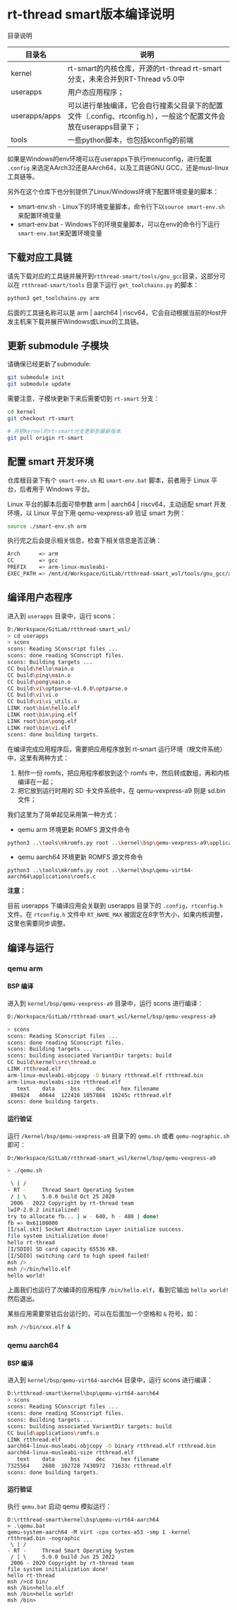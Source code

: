 # rt-thread smart版本编译说明

目录说明

| 目录名 | 说明 |
| ------ | ------ |
| kernel | rt-smart的内核仓库，开源的rt-thread rt-smart分支，未来合并到RT-Thread v5.0中 |
| userapps | 用户态应用程序； |
| userapps/apps | 可以进行单独编译，它会自行搜素父目录下的配置文件（.config、rtconfig.h），一般这个配置文件会放在userapps目录下； |
| tools | 一些python脚本，也包括kconfig的前端 |

如果是Windows的env环境可以在userapps下执行menuconfig，进行配置 `.config` 来选定AArch32还是AArch64，以及工具链GNU GCC，还是musl-linux工具链等。

另外在这个仓库下也分别提供了Linux/Windows环境下配置环境变量的脚本：

* smart-env.sh - Linux下的环境变量脚本，命令行下以`source smart-env.sh`来配置环境变量
* smart-env.bat - Windows下的环境变量脚本，可以在env的命令行下运行`smart-env.bat`来配置环境变量

## 下载对应工具链

请先下载对应的工具链并展开到`rtthread-smart/tools/gnu_gcc`目录，这部分可以在 `rtthread-smart/tools` 目录下运行 `get_toolchains.py` 的脚本：

```bash
python3 get_toolchains.py arm
```

后面的工具链名称可以是 arm | aarch64 | riscv64，它会自动根据当前的Host开发主机来下载并展开Windows或Linux的工具链。

## 更新 submodule 子模块

请确保已经更新了submodule:

```bash
git submodule init
git submodule update
```

需要注意，子模块更新下来后需要切到 `rt-smart` 分支：

```bash
cd kernel
git checkout rt-smart

# 并把kernel的rt-smart分支更新到最新版本
git pull origin rt-smart
```

## 配置 smart 开发环境

仓库根目录下有个 `smart-env.sh` 和 `smart-env.bat` 脚本，前者用于 Linux 平台，后者用于 Windows 平台。

Linux 平台的脚本后面可带参数 arm | aarch64 | riscv64，主动适配 smart 开发环境，以 Linux 平台下用 qemu-vexpress-a9 验证 smart 为例：

```bash
source ./smart-env.sh arm
```

执行完之后会提示相关信息，检查下相关信息是否正确：

```bash
Arch      => arm
CC        => gcc
PREFIX    => arm-linux-musleabi-
EXEC_PATH => /mnt/d/Workspace/GitLab/rtthread-smart_wsl/tools/gnu_gcc/arm-linux-musleabi_for_x86_64-pc-linux-gnu/bin
```

## 编译用户态程序

进入到 `userapps` 目录中，运行 scons：

```bash
D:/Workspace/GitLab/rtthread-smart_wsl/
> cd userapps
> scons
scons: Reading SConscript files ...
scons: done reading SConscript files.
scons: Building targets ...
CC build\hello\main.o
CC build\ping\main.o
CC build\pong\main.o
CC build\vi\optparse-v1.0.0\optparse.o
CC build\vi\vi.o
CC build\vi\vi_utils.o
LINK root\bin\hello.elf
LINK root\bin\ping.elf
LINK root\bin\pong.elf
LINK root\bin\vi.elf
scons: done building targets.
```

在编译完成应用程序后，需要把应用程序放到 rt-smart 运行环境（根文件系统）中，这里有两种方式：

1. 制作一份 romfs，把应用程序都放到这个 romfs 中，然后转成数组，再和内核编译在一起；
2. 把它放到运行时用的 SD 卡文件系统中，在 qemu-vexpress-a9 则是 sd.bin 文件；

我们这里为了简单起见采用第一种方式：

- qemu arm 环境更新 ROMFS 源文件命令

```bash
python3 ..\tools\mkromfs.py root ..\kernel\bsp\qemu-vexpress-a9\applications\romfs.c
```
- qemu aarch64 环境更新 ROMFS 源文件命令

```
python3 ..\tools\mkromfs.py root ..\kernel\bsp\qemu-virt64-aarch64\applications\romfs.c
```
**注意：**

目前 userapps 下编译应用会关联到 userapps 目录下的 `.config`，`rtconfig.h` 文件。在 `rtconfig.h` 文件中 `RT_NAME_MAX` 被固定在8字节大小，如果内核调整，这里也需要同步调整。

## 编译与运行

### qemu arm

#### BSP 编译

进入到 `kernel/bsp/qemu-vexpress-a9` 目录中，运行 scons 进行编译：

```bash
D:/Workspace/GitLab/rtthread-smart_wsl/kernel/bsp/qemu-vexpress-a9

> scons
scons: Reading SConscript files ...
scons: done reading SConscript files.
scons: Building targets ...
scons: building associated VariantDir targets: build
CC build\kernel\src\thread.o
LINK rtthread.elf
arm-linux-musleabi-objcopy -O binary rtthread.elf rtthread.bin
arm-linux-musleabi-size rtthread.elf
   text    data     bss     dec     hex filename
 894824   40644  122416 1057884  10245c rtthread.elf
scons: done building targets.
```

#### 运行验证

运行 `/kernel/bsp/qemu-vexpress-a9` 目录下的 `qemu.sh` 或者 `qemu-nographic.sh` 即可：

```bash
D:/Workspace/GitLab/rtthread-smart_wsl/kernel/bsp/qemu-vexpress-a9

> ./qemu.sh

 \ | /
- RT -     Thread Smart Operating System
 / | \     5.0.0 build Oct 25 2020
 2006 - 2022 Copyright by rt-thread team
lwIP-2.0.2 initialized!
try to allocate fb... | w - 640, h - 480 | done!
fb => 0x61100000
[I/sal.skt] Socket Abstraction Layer initialize success.
file system initialization done!
hello rt-thread
[I/SDIO] SD card capacity 65536 KB.
[I/SDIO] switching card to high speed failed!
msh />
msh />/bin/hello.elf
hello world!
```

上面我们也运行了次编译的应用程序 `/bin/hello.elf`，看到它输出 `hello world!` 然后退出。

某些应用需要常驻后台运行的，可以在后面加一个空格和 `&` 符号，如：

```bash
msh />/bin/xxx.elf &
```

### qemu aarch64

#### BSP 编译

进入到 `kernel/bsp/qemu-virt64-aarch64` 目录中，运行 scons 进行编译：

```bash
D:\rtthread-smart\kernel\bsp\qemu-virt64-aarch64
> scons
scons: Reading SConscript files ...
scons: done reading SConscript files.
scons: Building targets ...
scons: building associated VariantDir targets: build
CC build\applications\romfs.o
LINK rtthread.elf
aarch64-linux-musleabi-objcopy -O binary rtthread.elf rtthread.bin
aarch64-linux-musleabi-size rtthread.elf
   text    data     bss     dec     hex filename
7325564    2680  102728 7430972  71633c rtthread.elf
scons: done building targets.
```

#### 运行验证

执行 `qemu.bat` 启动 qemu 模拟运行：

```
D:\rtthread-smart\kernel\bsp\qemu-virt64-aarch64  
> .\qemu.bat                                                             
qemu-system-aarch64 -M virt -cpu cortex-a53 -smp 1 -kernel rtthread.bin -nographic           
 \ | /                                                                   
- RT -     Thread Smart Operating System                                 
 / | \     5.0.0 build Jun 25 2022                                       
 2006 - 2020 Copyright by rt-thread team                                 
file system initialization done!                                         
hello rt-thread  
msh />cd bin/                                                           
msh /bin>hello.elf                                                       
msh /bin>hello world!                                                   
msh /bin>
```
